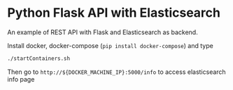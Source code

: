 # Python Flask API with Elasticsearch

An example of REST API with Flask and Elasticsearch as backend.

Install docker, docker-compose (`pip install docker-compose`) and type

```bash
./startContainers.sh
```

Then go to `http://${DOCKER_MACHINE_IP}:5000/info` to access elasticsearch info page
